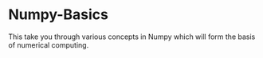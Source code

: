 # Numpy-Basics
This take you through various concepts in Numpy which will form the basis of numerical computing.
